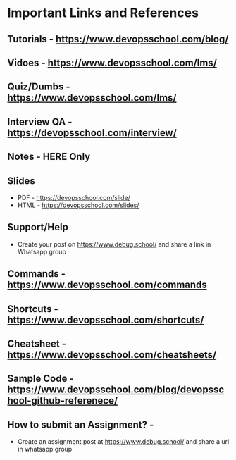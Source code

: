 # Important Links and References
## Tutorials - https://www.devopsschool.com/blog/
## Vidoes - https://www.devopsschool.com/lms/
## Quiz/Dumbs - https://www.devopsschool.com/lms/
## Interview QA - https://devopsschool.com/interview/
## Notes - HERE Only
## Slides
- PDF - https://devopsschool.com/slide/
- HTML -  https://devopsschool.com/slides/
## Support/Help 
- Create your post on https://www.debug.school/ and share a link in Whatsapp group
## Commands - https://www.devopsschool.com/commands
## Shortcuts  - https://www.devopsschool.com/shortcuts/
## Cheatsheet - https://www.devopsschool.com/cheatsheets/
## Sample Code - https://www.devopsschool.com/blog/devopsschool-github-referenece/
## How to submit an Assignment? - 
- Create an assignment post at https://www.debug.school/ and share a url in whatsapp group

